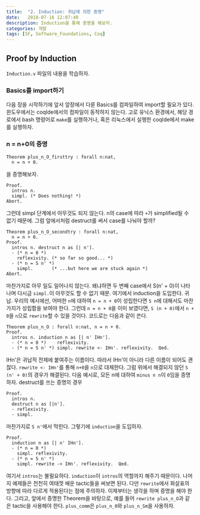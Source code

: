 ```yaml
---
title:  "2. Induction: 귀납에 의한 증명"
date:   2018-07-16 12:07:40
description: Induction을 통해 증명을 해보자.
categories: 개발
tags: [SF, Software_Foundations, Coq]
---
```

## Proof by Induction
`Induction.v` 파일의 내용을 학습하자.

### Basics를 import하기
다음 장을 시작하기에 앞서 앞장에서 다룬 Basics를 컴파일하여 import할 필요가 있다. 윈도우에서는 coqIde에서의 컴파일이 동작하지 않는다. 고로 유닉스 환경에서, 해당 경로에서 bash 명령어로 `make`를 실행하거나, 혹은 리눅스에서 실행한 coqIde에서 make를 실행하자.

### n = n+0의 증명
```
Theorem plus_n_O_firsttry : forall n:nat,
  n = n + 0.
```
을 증명해보자.
```
Proof.
  intros n.
  simpl. (* Does nothing! *)
Abort.
```
그런데 simpl 단계에서 아무것도 되지 않는다. n의 case에 따라 `+`가 simplified될 수 없기 때문에. 그럼 앞에서처럼 destruct를 써서 case를 나눠야 할까?
```
Theorem plus_n_O_secondtry : forall n:nat,
  n = n + 0.
Proof.
  intros n. destruct n as [| n'].
  - (* n = 0 *)
    reflexivity. (* so far so good... *)
  - (* n = S n' *)
    simpl.       (* ...but here we are stuck again *)
Abort.
```
마찬가지로 아무 일도 일어나지 않는다. 왜냐하면 두 번째 case에서 S(n' + 0)이 나타나며 다시금 `simpl.`이 아무것도 할 수 없기 때문. 여기에서 induction을 도입한다. 귀납. 우리의 예시에선, 어떠한 `n`에 대하여 `n = n + 0`이 성립한다면 `S n`에 대해서도 마찬가지가 성립함을 보여야 한다. 그런데 `n = n + 0`을 이미 보였다면, `S (n + 0)`에서 `n + 0`을 `n`으로 `rewrite`할 수 있을 것이다. 코드로는 다음과 같이 쓴다.
```
Theorem plus_n_O : forall n:nat, n = n + 0.
Proof.
  intros n. induction n as [| n' IHn'].
  - (* n = 0 *)    reflexivity.
  - (* n = S n' *) simpl. rewrite <- IHn'. reflexivity.  Qed.
```
IHn'은 귀납적 전제에 붙여주는 이름이다. 따라서 IHn'이 아니라 다른 이름이 되어도 괜찮다. `rewrite <- IHn'`를 통해 `n+0`을 `n`으로 대체한다. 그럼 위에서 해결되지 않던 `S (n' + 0)`의 경우가 해결된다.
다음 예시로, 모든 n에 대하여 `minus n n`이 `0`임을 증명하자. destruct를 쓰는 증명의 경우
```
Proof.
  intros n.
  destruct n as [|n'].
  - reflexivity.
  - simpl.
```
마찬가지로 `S n'`에서 막힌다. 그렇기에 `induction`을 도입하자.
```
Proof.
  induction n as [| n' IHn'].
  - (* n = 0 *)
    simpl. reflexivity.
  - (* n = S n' *)
    simpl. rewrite -> IHn'. reflexivity.  Qed.
```
여기서 `intros`는 불필요하다. `induction`이 `intros`의 역할까지 해주기 때문이다.
나머지 예제들은 천천히 여태껏 배운 tactic들을 써보면 된다. 다만 `rewrite`에서 화살표의 방향에 따라 다르게 적용된다는 점에 주의하자. 이제부터는 생각을 하며 증명을 해야 한다. 그리고, 앞에서 증명한 Theorem을 바탕으로, 예를 들어 `rewrite plus_n_O`과 같은 tactic을 사용해야 한다. `plus_comm`은 `plus_n_0`와 `plus_n_Sm`을 사용하자.